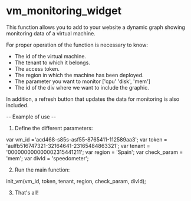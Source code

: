 vm_monitoring_widget
====================

This function allows you to add to your website a dynamic graph showing monitoring data of a virtual machine.

For proper operation of the function is necessary to know:
- The id of the virtual machine.
- The tenant to which it belongs.
- The access token.
- The region in which the machine has been deployed.
- The parameter you want to monitor ['cpu' 'disk', 'mem']
- The id of the div where we want to include the graphic.

In addition, a refresh button that updates the data for monitoring is also included.

-- Example of use --

1. Define the different parameters:

var vm_id ='acd468-s85s-asf55-8765411-112589aa3';
var token = 'aulfb516747321-32164641-23165484863321';
var tenant = '000000000000002315441211';
var region = 'Spain';
var check_param = 'mem';
var divId = 'speedometer';

2. Run the main function:

init_vm(vm_id, token, tenant, region, check_param, divId);

3. That's all!